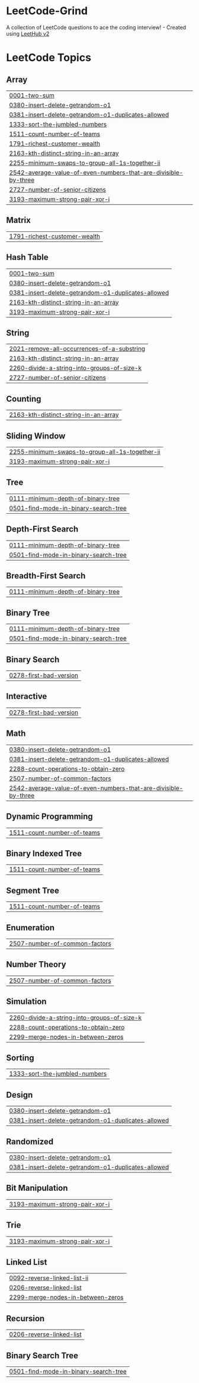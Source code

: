 # LeetCode-Grind
A collection of LeetCode questions to ace the coding interview! - Created using [LeetHub v2](https://github.com/arunbhardwaj/LeetHub-2.0)

<!---LeetCode Topics Start-->
# LeetCode Topics
## Array
|  |
| ------- |
| [0001-two-sum](https://github.com/bsimonson1/LeetCode-Grind/tree/master/0001-two-sum) |
| [0380-insert-delete-getrandom-o1](https://github.com/bsimonson1/LeetCode-Grind/tree/master/0380-insert-delete-getrandom-o1) |
| [0381-insert-delete-getrandom-o1-duplicates-allowed](https://github.com/bsimonson1/LeetCode-Grind/tree/master/0381-insert-delete-getrandom-o1-duplicates-allowed) |
| [1333-sort-the-jumbled-numbers](https://github.com/bsimonson1/LeetCode-Grind/tree/master/1333-sort-the-jumbled-numbers) |
| [1511-count-number-of-teams](https://github.com/bsimonson1/LeetCode-Grind/tree/master/1511-count-number-of-teams) |
| [1791-richest-customer-wealth](https://github.com/bsimonson1/LeetCode-Grind/tree/master/1791-richest-customer-wealth) |
| [2163-kth-distinct-string-in-an-array](https://github.com/bsimonson1/LeetCode-Grind/tree/master/2163-kth-distinct-string-in-an-array) |
| [2255-minimum-swaps-to-group-all-1s-together-ii](https://github.com/bsimonson1/LeetCode-Grind/tree/master/2255-minimum-swaps-to-group-all-1s-together-ii) |
| [2542-average-value-of-even-numbers-that-are-divisible-by-three](https://github.com/bsimonson1/LeetCode-Grind/tree/master/2542-average-value-of-even-numbers-that-are-divisible-by-three) |
| [2727-number-of-senior-citizens](https://github.com/bsimonson1/LeetCode-Grind/tree/master/2727-number-of-senior-citizens) |
| [3193-maximum-strong-pair-xor-i](https://github.com/bsimonson1/LeetCode-Grind/tree/master/3193-maximum-strong-pair-xor-i) |
## Matrix
|  |
| ------- |
| [1791-richest-customer-wealth](https://github.com/bsimonson1/LeetCode-Grind/tree/master/1791-richest-customer-wealth) |
## Hash Table
|  |
| ------- |
| [0001-two-sum](https://github.com/bsimonson1/LeetCode-Grind/tree/master/0001-two-sum) |
| [0380-insert-delete-getrandom-o1](https://github.com/bsimonson1/LeetCode-Grind/tree/master/0380-insert-delete-getrandom-o1) |
| [0381-insert-delete-getrandom-o1-duplicates-allowed](https://github.com/bsimonson1/LeetCode-Grind/tree/master/0381-insert-delete-getrandom-o1-duplicates-allowed) |
| [2163-kth-distinct-string-in-an-array](https://github.com/bsimonson1/LeetCode-Grind/tree/master/2163-kth-distinct-string-in-an-array) |
| [3193-maximum-strong-pair-xor-i](https://github.com/bsimonson1/LeetCode-Grind/tree/master/3193-maximum-strong-pair-xor-i) |
## String
|  |
| ------- |
| [2021-remove-all-occurrences-of-a-substring](https://github.com/bsimonson1/LeetCode-Grind/tree/master/2021-remove-all-occurrences-of-a-substring) |
| [2163-kth-distinct-string-in-an-array](https://github.com/bsimonson1/LeetCode-Grind/tree/master/2163-kth-distinct-string-in-an-array) |
| [2260-divide-a-string-into-groups-of-size-k](https://github.com/bsimonson1/LeetCode-Grind/tree/master/2260-divide-a-string-into-groups-of-size-k) |
| [2727-number-of-senior-citizens](https://github.com/bsimonson1/LeetCode-Grind/tree/master/2727-number-of-senior-citizens) |
## Counting
|  |
| ------- |
| [2163-kth-distinct-string-in-an-array](https://github.com/bsimonson1/LeetCode-Grind/tree/master/2163-kth-distinct-string-in-an-array) |
## Sliding Window
|  |
| ------- |
| [2255-minimum-swaps-to-group-all-1s-together-ii](https://github.com/bsimonson1/LeetCode-Grind/tree/master/2255-minimum-swaps-to-group-all-1s-together-ii) |
| [3193-maximum-strong-pair-xor-i](https://github.com/bsimonson1/LeetCode-Grind/tree/master/3193-maximum-strong-pair-xor-i) |
## Tree
|  |
| ------- |
| [0111-minimum-depth-of-binary-tree](https://github.com/bsimonson1/LeetCode-Grind/tree/master/0111-minimum-depth-of-binary-tree) |
| [0501-find-mode-in-binary-search-tree](https://github.com/bsimonson1/LeetCode-Grind/tree/master/0501-find-mode-in-binary-search-tree) |
## Depth-First Search
|  |
| ------- |
| [0111-minimum-depth-of-binary-tree](https://github.com/bsimonson1/LeetCode-Grind/tree/master/0111-minimum-depth-of-binary-tree) |
| [0501-find-mode-in-binary-search-tree](https://github.com/bsimonson1/LeetCode-Grind/tree/master/0501-find-mode-in-binary-search-tree) |
## Breadth-First Search
|  |
| ------- |
| [0111-minimum-depth-of-binary-tree](https://github.com/bsimonson1/LeetCode-Grind/tree/master/0111-minimum-depth-of-binary-tree) |
## Binary Tree
|  |
| ------- |
| [0111-minimum-depth-of-binary-tree](https://github.com/bsimonson1/LeetCode-Grind/tree/master/0111-minimum-depth-of-binary-tree) |
| [0501-find-mode-in-binary-search-tree](https://github.com/bsimonson1/LeetCode-Grind/tree/master/0501-find-mode-in-binary-search-tree) |
## Binary Search
|  |
| ------- |
| [0278-first-bad-version](https://github.com/bsimonson1/LeetCode-Grind/tree/master/0278-first-bad-version) |
## Interactive
|  |
| ------- |
| [0278-first-bad-version](https://github.com/bsimonson1/LeetCode-Grind/tree/master/0278-first-bad-version) |
## Math
|  |
| ------- |
| [0380-insert-delete-getrandom-o1](https://github.com/bsimonson1/LeetCode-Grind/tree/master/0380-insert-delete-getrandom-o1) |
| [0381-insert-delete-getrandom-o1-duplicates-allowed](https://github.com/bsimonson1/LeetCode-Grind/tree/master/0381-insert-delete-getrandom-o1-duplicates-allowed) |
| [2288-count-operations-to-obtain-zero](https://github.com/bsimonson1/LeetCode-Grind/tree/master/2288-count-operations-to-obtain-zero) |
| [2507-number-of-common-factors](https://github.com/bsimonson1/LeetCode-Grind/tree/master/2507-number-of-common-factors) |
| [2542-average-value-of-even-numbers-that-are-divisible-by-three](https://github.com/bsimonson1/LeetCode-Grind/tree/master/2542-average-value-of-even-numbers-that-are-divisible-by-three) |
## Dynamic Programming
|  |
| ------- |
| [1511-count-number-of-teams](https://github.com/bsimonson1/LeetCode-Grind/tree/master/1511-count-number-of-teams) |
## Binary Indexed Tree
|  |
| ------- |
| [1511-count-number-of-teams](https://github.com/bsimonson1/LeetCode-Grind/tree/master/1511-count-number-of-teams) |
## Segment Tree
|  |
| ------- |
| [1511-count-number-of-teams](https://github.com/bsimonson1/LeetCode-Grind/tree/master/1511-count-number-of-teams) |
## Enumeration
|  |
| ------- |
| [2507-number-of-common-factors](https://github.com/bsimonson1/LeetCode-Grind/tree/master/2507-number-of-common-factors) |
## Number Theory
|  |
| ------- |
| [2507-number-of-common-factors](https://github.com/bsimonson1/LeetCode-Grind/tree/master/2507-number-of-common-factors) |
## Simulation
|  |
| ------- |
| [2260-divide-a-string-into-groups-of-size-k](https://github.com/bsimonson1/LeetCode-Grind/tree/master/2260-divide-a-string-into-groups-of-size-k) |
| [2288-count-operations-to-obtain-zero](https://github.com/bsimonson1/LeetCode-Grind/tree/master/2288-count-operations-to-obtain-zero) |
| [2299-merge-nodes-in-between-zeros](https://github.com/bsimonson1/LeetCode-Grind/tree/master/2299-merge-nodes-in-between-zeros) |
## Sorting
|  |
| ------- |
| [1333-sort-the-jumbled-numbers](https://github.com/bsimonson1/LeetCode-Grind/tree/master/1333-sort-the-jumbled-numbers) |
## Design
|  |
| ------- |
| [0380-insert-delete-getrandom-o1](https://github.com/bsimonson1/LeetCode-Grind/tree/master/0380-insert-delete-getrandom-o1) |
| [0381-insert-delete-getrandom-o1-duplicates-allowed](https://github.com/bsimonson1/LeetCode-Grind/tree/master/0381-insert-delete-getrandom-o1-duplicates-allowed) |
## Randomized
|  |
| ------- |
| [0380-insert-delete-getrandom-o1](https://github.com/bsimonson1/LeetCode-Grind/tree/master/0380-insert-delete-getrandom-o1) |
| [0381-insert-delete-getrandom-o1-duplicates-allowed](https://github.com/bsimonson1/LeetCode-Grind/tree/master/0381-insert-delete-getrandom-o1-duplicates-allowed) |
## Bit Manipulation
|  |
| ------- |
| [3193-maximum-strong-pair-xor-i](https://github.com/bsimonson1/LeetCode-Grind/tree/master/3193-maximum-strong-pair-xor-i) |
## Trie
|  |
| ------- |
| [3193-maximum-strong-pair-xor-i](https://github.com/bsimonson1/LeetCode-Grind/tree/master/3193-maximum-strong-pair-xor-i) |
## Linked List
|  |
| ------- |
| [0092-reverse-linked-list-ii](https://github.com/bsimonson1/LeetCode-Grind/tree/master/0092-reverse-linked-list-ii) |
| [0206-reverse-linked-list](https://github.com/bsimonson1/LeetCode-Grind/tree/master/0206-reverse-linked-list) |
| [2299-merge-nodes-in-between-zeros](https://github.com/bsimonson1/LeetCode-Grind/tree/master/2299-merge-nodes-in-between-zeros) |
## Recursion
|  |
| ------- |
| [0206-reverse-linked-list](https://github.com/bsimonson1/LeetCode-Grind/tree/master/0206-reverse-linked-list) |
## Binary Search Tree
|  |
| ------- |
| [0501-find-mode-in-binary-search-tree](https://github.com/bsimonson1/LeetCode-Grind/tree/master/0501-find-mode-in-binary-search-tree) |
<!---LeetCode Topics End-->